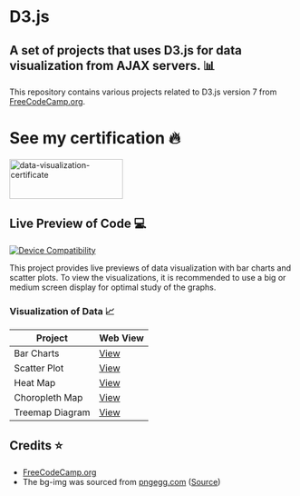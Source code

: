 # D3.js
## A set of projects that uses D3.js for data visualization from AJAX servers. :bar_chart:

This repository contains various projects related to D3.js version 7 from [FreeCodeCamp.org](https://www.freecodecamp.org/learn/data-visualization/).


# See my certification :fire:
<a href="https://www.freecodecamp.org/certification/saulgoodman/data-visualization"><img src="https://en.wikipedia.org/wiki/FreeCodeCamp#/media/File:FreeCodeCamp_logo.svg" alt="data-visualization-certificate" width="200" height="70"></a>


## Live Preview of Code :computer:

[![Device Compatibility](https://img.shields.io/badge/Device%20Compatibility-Big%2FMedium%20Screen-blue)]()

This project provides live previews of data visualization with bar charts and scatter plots. To view the visualizations, it is recommended to use a big or medium screen display for optimal study of the graphs.

### Visualization of Data :chart_with_upwards_trend:

| Project         | Web View                                                     |
|-----------------|--------------------------------------------------------------|
| Bar Charts      | [View](https://codepen.io/saurav-png/full/NWEKZxX)           |
| Scatter Plot    | [View](https://codepen.io/saurav-png/full/abQzzdd)           |
| Heat Map        | [View](https://codepen.io/saurav-png/full/rNQVYOJ)           |
| Choropleth Map  | [View](https://codepen.io/saurav-png/full/KKrpGLg)           |
| Treemap Diagram | [View](https://codepen.io/saurav-png/full/WNYrNJG)           |


## Credits :star:

* [FreeCodeCamp.org](https://www.freecodecamp.org/)
* The bg-img was sourced from [pngegg.com](https://www.pngegg.com) ([Source](https://www.pngegg.com/en/png-smixe/download))